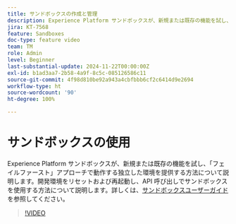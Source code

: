 ```yaml
---
title: サンドボックスの作成と管理
description: Experience Platform サンドボックスが、新規または既存の機能を試し、フェイルファーストアプローチで動作する独立した環境を提供する方法について説明します。開発環境をリセットおよび再起動し、API 呼び出しでサンドボックスを使用する方法について説明します。
jira: KT-7568
feature: Sandboxes
doc-type: feature video
team: TM
role: Admin
level: Beginner
last-substantial-update: 2024-11-22T00:00:00Z
exl-id: b1ad3aa7-2b58-4a9f-8c5c-085126586c11
source-git-commit: 4f98d810be92a943a4cbfbbb6cf2c6414d9e2694
workflow-type: ht
source-wordcount: '90'
ht-degree: 100%

---
```


# サンドボックスの使用

Experience Platform サンドボックスが、新規または既存の機能を試し、「フェイルファースト」アプローチで動作する独立した環境を提供する方法について説明します。開発環境をリセットおよび再起動し、API 呼び出しでサンドボックスを使用する方法について説明します。詳しくは、[サンドボックスユーザーガイド](https://experienceleague.adobe.com/docs/experience-platform/sandbox/home.html?lang=ja)を参照してください。

>[!VIDEO](https://video.tv.adobe.com/v/29838/?learn=on)
